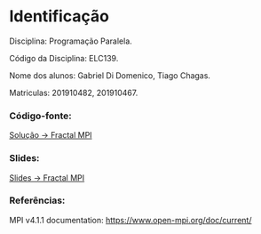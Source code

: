 
# Identificação

  Disciplina: Programação Paralela.
  
  Código da Disciplina: ELC139.
  
  Nome dos alunos: Gabriel Di Domenico, Tiago Chagas.
  
  Matriculas: 201910482, 201910467.
  
  ### Código-fonte:
  
  [Solução -> Fractal MPI](https://github.com/elc139/t5-GabrielDiDomenico/tree/master/code)
 
  ### Slides:
  
  [Slides -> Fractal MPI](https://github.com/elc139/t6-sus-amogus/blob/master/t6GabrielTiago.pdf)
  
  ### Referências:
  
  MPI v4.1.1 documentation:
  https://www.open-mpi.org/doc/current/

  
  
  
  

